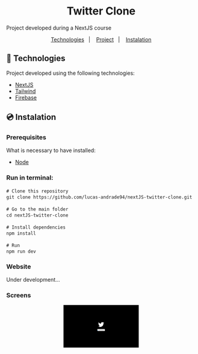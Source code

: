 <h1 align="center">
    Twitter Clone
</h1>

<p>Project developed during a NextJS course</p>

<p align="center">
	<a href="#-technologies">Technologies</a>&nbsp;&nbsp;&nbsp;|&nbsp;&nbsp;&nbsp;
	<a href="#-project">Project</a>&nbsp;&nbsp;&nbsp;|&nbsp;&nbsp;&nbsp;
	<a href="#-instalation">Instalation</a>
</p>

## 🤖 Technologies

Project developed using the following technologies:

- [NextJS](https://nextjs.org/)
- [Tailwind](https://tailwindcss.com/)
- [Firebase](https://firebase.google.com/)

## 💿 Instalation

### Prerequisites

What is necessary to have installed:

- [Node](https://nodejs.org/en/download/)

### Run in terminal:

```
# Clone this repository
git clone https://github.com/lucas-andrade94/nextJS-twitter-clone.git

# Go to the main folder
cd nextJS-twitter-clone

# Install dependencies
npm install

# Run
npm run dev
```

### Website

Under development...

### Screens

<div align="center">
    <img alt="Home Screen" title="Home Screen" src=".github\screen-1.png?raw=true" width="200px" />
</div>
